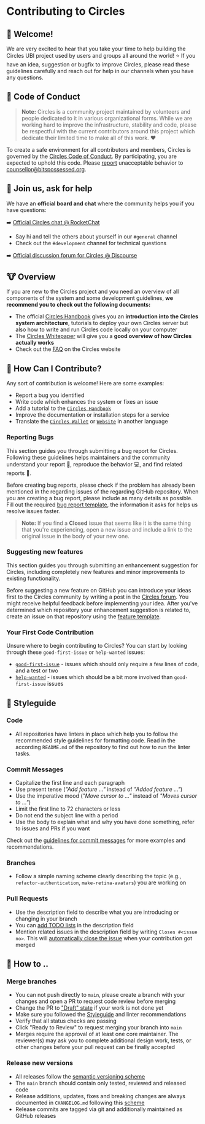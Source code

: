 # Contributing to Circles

## :goat: Welcome!

We are very excited to hear that you take your time to help building the Circles UBI project used by users and groups all around the world! :star: If you have an idea, suggestion or bugfix to improve Circles, please read these guidelines carefully and reach out for help in our channels when you have any questions.

## :monkey: Code of Conduct

> **Note:** Circles is a community project maintained by volunteers and people dedicated to it in various organizational forms. While we are working hard to improve the infrastructure, stability and code, please be respectful with the current contributors around this project which dedicate their limited time to make all of this work. :heart:

To create a safe environment for all contributors and members, Circles is governed by the [Circles Code of Conduct](https://github.com/CirclesUBI/.github/blob/main/CODE_OF_CONDUCT.md). By participating, you are expected to uphold this code. Please [report](https://github.com/CirclesUBI/.github/blob/main/CODE_OF_CONDUCT.md#reporting) unacceptable behavior to counsellor@bitspossessed.org.
  
## :tropical_fish: Join us, ask for help

We have an **official board and chat** where the community helps you if you have questions:

:arrow_right: [Official Circles chat @ RocketChat](https://chat.joincircles.net)

* Say hi and tell the others about yourself in our `#general` channel
* Check out the `#development` channel for technical questions

:arrow_right: [Official discussion forum for Circles @ Discourse](https://aboutcircles.com)

## :cow: Overview

If you are new to the Circles project and you need an overview of all components of the system and some development guidelines, **we recommend you to check out the following documents:**

* The official [Circles Handbook](https://handbook.joincircles.net/) gives you an **introduction into the Circles system architecture**, tutorials to deploy your own Circles server but also how to write and run Circles code locally on your computer
* The [Circles Whitepaper](https://handbook.joincircles.net/about/whitepaper.html) will give you a **good overview of how Circles actually works**
* Check out the [FAQ](https://joincircles.net/faq) on the Circles website

## :panda_face: How Can I Contribute?

Any sort of contribution is welcome! Here are some examples:

* Report a bug you identified
* Write code which enhances the system or fixes an issue
* Add a tutorial to the [`Circles Handbook`]
* Improve the documentation or installation steps for a service
* Translate the [`Circles Wallet`] or [`Website`] in another language

[`Circles Handbook`]: https://github.com/CirclesUBI/circles-handbook
[`Circles Wallet`]: https://github.com/CirclesUBI/circles-myxogastria/tree/main/locales
[`Website`]: https://github.com/CirclesUBI/circles-website/tree/master/public/static/locales

### Reporting Bugs

This section guides you through submitting a bug report for Circles. Following these guidelines helps maintainers and the community understand your report :pencil:, reproduce the behavior :computer:, and find related reports :mag_right:.

Before creating bug reports, please check if the problem has already been mentioned in the regarding issues of the regarding GitHub repository. When you are creating a bug report, please include as many details as possible. Fill out the required [bug report template](https://github.com/CirclesUBI/.github/blob/master/.github/ISSUE_TEMPLATE/bug-report.md), the information it asks for helps us resolve issues faster.

> **Note:** If you find a **Closed** issue that seems like it is the same thing that you're experiencing, open a new issue and include a link to the original issue in the body of your new one.

### Suggesting new features

This section guides you through submitting an enhancement suggestion for Circles, including completely new features and minor improvements to existing functionality.

Before suggesting a new feature on GitHub you can introduce your ideas first to the Circles community by writing a post in the [Circles forum](https://aboutcircles.com). You might receive helpful feedback before implementing your idea. After you've determined which repository your enhancement suggestion is related to, create an issue on that repository using the [feature template](https://github.com/CirclesUBI/.github/blob/master/.github/ISSUE_TEMPLATE/feature-suggestion.md).

### Your First Code Contribution

Unsure where to begin contributing to Circles? You can start by looking through these `good-first-issue` or `help-wanted` issues:

* [`good-first-issue`] - issues which should only require a few lines of code, and a test or two
* [`help-wanted`] - issues which should be a bit more involved than `good-first-issue` issues

## :sloth: Styleguide

### Code

* All repositories have linters in place which help you to follow the recommended style guidelines for formatting code. Read in the according `README.md` of the repository to find out how to run the linter tasks.

### Commit Messages

* Capitalize the first line and each paragraph
* Use present tense (*"Add feature ..."* instead of *"Added feature ..."*)
* Use the imperative mood (*"Move cursor to ..."* instead of *"Moves cursor to ..."*)
* Limit the first line to 72 characters or less
* Do not end the subject line with a period
* Use the body to explain what and why you have done something, refer to issues and PRs if you want

Check out the [guidelines for commit messages](https://gist.github.com/robertpainsi/b632364184e70900af4ab688decf6f53) for more examples and recommendations.

### Branches

* Follow a simple naming scheme clearly describing the topic (e.g., `refactor-authentication`, `make-retina-avatars`) you are working on

### Pull Requests

* Use the description field to describe what you are introducing or changing in your branch
* You can [add TODO lists](https://docs.github.com/en/github/managing-your-work-on-github/about-task-lists) in the description field
* Mention related issues in the description field by writing `Closes #<issue no>`. This will [automatically close the issue](https://github.blog/2013-01-22-closing-issues-via-commit-messages/) when your contribution got merged

## :turtle: How to ..

### Merge branches

* You can not push directly to `main`, please create a branch with your changes and open a PR to request code review before merging
* Change the PR to ["Draft" state](https://github.blog/2019-02-14-introducing-draft-pull-requests/) if your work is not done yet
* Make sure you followed the [Styleguide](#Styleguide) and linter recommendations
* Verify that all status checks are passing
* Click "Ready to Review" to request merging your branch into `main`
* Merges require the approval of at least one core maintainer. The reviewer(s) may ask you to complete additional design work, tests, or other changes before your pull request can be finally accepted

### Release new versions

* All releases follow the [semantic versioning scheme](https://semver.org/)
* The `main` branch should contain only tested, reviewed and released code
* Release additions, updates, fixes and breaking changes are always documented in `CHANGELOG.md` following this [scheme](https://keepachangelog.com)
* Release commits are tagged via git and additionally maintained as GitHub releases

[`good-first-issue`]: https://github.com/search?l=&q=is%3Aopen+is%3Aissue+label%3A%22good+first+issue+%3Aheart%3A%22+user%3ACirclesUBI+sort%3Acomments-desc&type=issues
[`help-wanted`]: https://github.com/search?l=&q=is%3Aopen+is%3Aissue+label%3A%22help+wanted+%3Aheart%3A%22+user%3ACirclesUBI+sort%3Acomments-desc&type=issues
